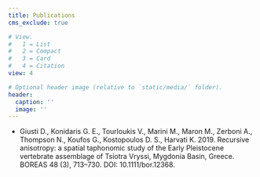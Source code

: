 ```yaml
---
title: Publications
cms_exclude: true

# View.
#   1 = List
#   2 = Compact
#   3 = Card
#   4 = Citation
view: 4

# Optional header image (relative to `static/media/` folder).
header:
  caption: ''
  image: ''
---
```


* Giusti D., Konidaris G. E., Tourloukis V., Marini M., Maron M., Zerboni A., Thompson N., Koufos G., Kostopoulos D. S., Harvati K. 2019. Recursive anisotropy: a spatial taphonomic study of the Early Pleistocene vertebrate assemblage of Tsiotra Vryssi, Mygdonia Basin, Greece. BOREAS 48 (3), 713–730. DOI: 10.1111/bor.12368.
